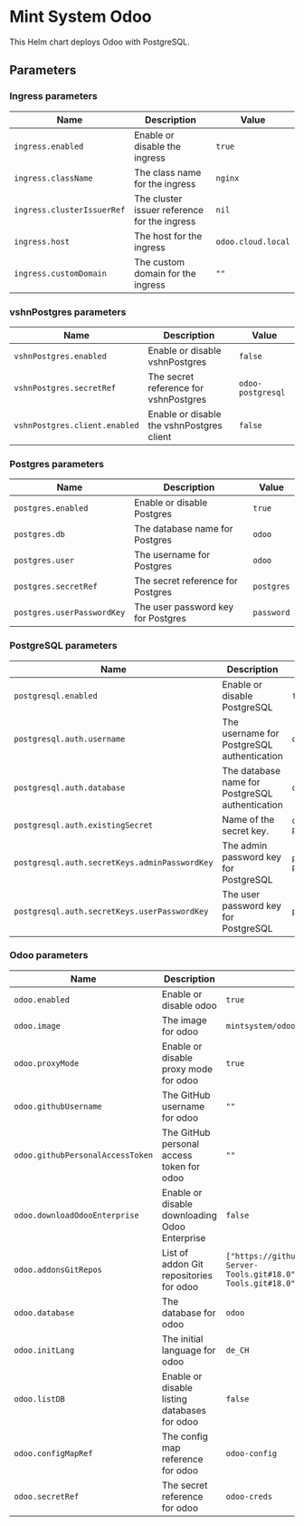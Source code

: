 # Mint System Odoo

This Helm chart deploys Odoo with PostgreSQL.

## Parameters

### Ingress parameters

| Name                       | Description                                  | Value              |
| -------------------------- | -------------------------------------------- | ------------------ |
| `ingress.enabled`          | Enable or disable the ingress                | `true`             |
| `ingress.className`        | The class name for the ingress               | `nginx`            |
| `ingress.clusterIssuerRef` | The cluster issuer reference for the ingress | `nil`              |
| `ingress.host`             | The host for the ingress                     | `odoo.cloud.local` |
| `ingress.customDomain`     | The custom domain for the ingress            | `""`               |

### vshnPostgres parameters

| Name                          | Description                               | Value             |
| ----------------------------- | ----------------------------------------- | ----------------- |
| `vshnPostgres.enabled`        | Enable or disable vshnPostgres            | `false`           |
| `vshnPostgres.secretRef`      | The secret reference for vshnPostgres     | `odoo-postgresql` |
| `vshnPostgres.client.enabled` | Enable or disable the vshnPostgres client | `false`           |

### Postgres parameters

| Name                       | Description                        | Value      |
| -------------------------- | ---------------------------------- | ---------- |
| `postgres.enabled`         | Enable or disable Postgres         | `true`     |
| `postgres.db`              | The database name for Postgres     | `odoo`     |
| `postgres.user`            | The username for Postgres          | `odoo`     |
| `postgres.secretRef`       | The secret reference for Postgres  | `postgres` |
| `postgres.userPasswordKey` | The user password key for Postgres | `password` |

### PostgreSQL parameters

| Name                                          | Description                                     | Value               |
| --------------------------------------------- | ----------------------------------------------- | ------------------- |
| `postgresql.enabled`                          | Enable or disable PostgreSQL                    | `false`             |
| `postgresql.auth.username`                    | The username for PostgreSQL authentication      | `odoo`              |
| `postgresql.auth.database`                    | The database name for PostgreSQL authentication | `odoo`              |
| `postgresql.auth.existingSecret`              | Name of the secret key.                         | `odoo-postgresql`   |
| `postgresql.auth.secretKeys.adminPasswordKey` | The admin password key for PostgreSQL           | `postgres-password` |
| `postgresql.auth.secretKeys.userPasswordKey`  | The user password key for PostgreSQL            | `password`          |

### Odoo parameters

| Name                             | Description                                   | Value                                                                                                               |
| -------------------------------- | --------------------------------------------- | ------------------------------------------------------------------------------------------------------------------- |
| `odoo.enabled`                   | Enable or disable odoo                        | `true`                                                                                                              |
| `odoo.image`                     | The image for odoo                            | `mintsystem/odoo:18.0.20250725`                                                                                     |
| `odoo.proxyMode`                 | Enable or disable proxy mode for odoo         | `true`                                                                                                              |
| `odoo.githubUsername`            | The GitHub username for odoo                  | `""`                                                                                                                |
| `odoo.githubPersonalAccessToken` | The GitHub personal access token for odoo     | `""`                                                                                                                |
| `odoo.downloadOdooEnterprise`    | Enable or disable downloading Odoo Enterprise | `false`                                                                                                             |
| `odoo.addonsGitRepos`            | List of addon Git repositories for odoo       | `["https://github.com/Mint-System/Odoo-Apps-Server-Tools.git#18.0","https://github.com/OCA/Server-Tools.git#18.0"]` |
| `odoo.database`                  | The database for odoo                         | `odoo`                                                                                                              |
| `odoo.initLang`                  | The initial language for odoo                 | `de_CH`                                                                                                             |
| `odoo.listDB`                    | Enable or disable listing databases for odoo  | `false`                                                                                                             |
| `odoo.configMapRef`              | The config map reference for odoo             | `odoo-config`                                                                                                       |
| `odoo.secretRef`                 | The secret reference for odoo                 | `odoo-creds`                                                                                                        |
